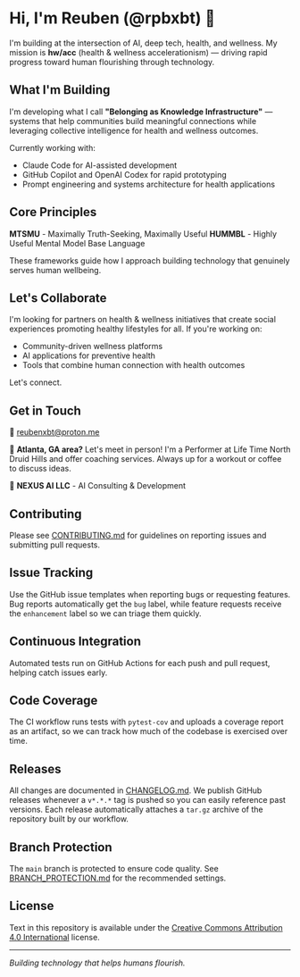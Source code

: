 # Hi, I'm Reuben (@rpbxbt) 👋

I'm building at the intersection of AI, deep tech, health, and wellness. My mission is **hw/acc** (health & wellness accelerationism) — driving rapid progress toward human flourishing through technology.

## What I'm Building

I'm developing what I call **"Belonging as Knowledge Infrastructure"** — systems that help communities build meaningful connections while leveraging collective intelligence for health and wellness outcomes.

Currently working with:
- Claude Code for AI-assisted development
- GitHub Copilot and OpenAI Codex for rapid prototyping
- Prompt engineering and systems architecture for health applications

## Core Principles

**MTSMU** - Maximally Truth-Seeking, Maximally Useful
**HUMMBL** - Highly Useful Mental Model Base Language

These frameworks guide how I approach building technology that genuinely serves human wellbeing.

## Let's Collaborate

I'm looking for partners on health & wellness initiatives that create social experiences promoting healthy lifestyles for all. If you're working on:
- Community-driven wellness platforms
- AI applications for preventive health
- Tools that combine human connection with health outcomes

Let's connect.

## Get in Touch

📧 reubenxbt@proton.me

📍 **Atlanta, GA area?** Let's meet in person! I'm a Performer at Life Time North Druid Hills and offer coaching services. Always up for a workout or coffee to discuss ideas.

🏢 **NEXUS AI LLC** - AI Consulting & Development

## Contributing

Please see [CONTRIBUTING.md](CONTRIBUTING.md) for guidelines on reporting issues and submitting pull requests.

## Issue Tracking

Use the GitHub issue templates when reporting bugs or requesting features. Bug
reports automatically get the `bug` label, while feature requests receive the
`enhancement` label so we can triage them quickly.

## Continuous Integration

Automated tests run on GitHub Actions for each push and pull request, helping catch issues early.

## Code Coverage

The CI workflow runs tests with `pytest-cov` and uploads a coverage report as an artifact, so we can track how much of the codebase is exercised over time.

## Releases

All changes are documented in [CHANGELOG.md](CHANGELOG.md). We publish GitHub
releases whenever a `v*.*.*` tag is pushed so you can easily reference past
versions. Each release automatically attaches a `tar.gz` archive of the
repository built by our workflow.

## Branch Protection

The `main` branch is protected to ensure code quality. See
[BRANCH_PROTECTION.md](BRANCH_PROTECTION.md) for the recommended settings.

## License

Text in this repository is available under the
[Creative Commons Attribution 4.0 International](LICENSE) license.

---

*Building technology that helps humans flourish.*
